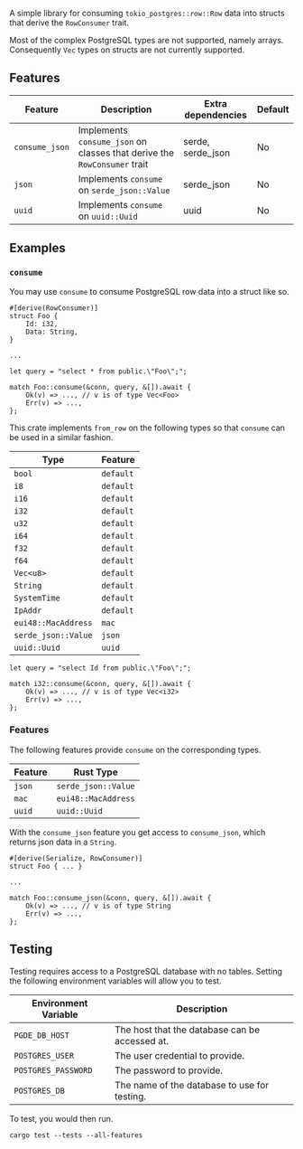 A simple library for consuming `tokio_postgres::row::Row` data into structs that derive the `RowConsumer` trait.

Most of the complex PostgreSQL types are not supported, namely arrays. Consequently `Vec` types on structs are not currently supported.

## Features

| Feature | Description | Extra dependencies | Default |
| ------- | ----------- | ------------------ | ------- |
| `consume_json` | Implements `consume_json` on classes that derive the `RowConsumer` trait | serde, serde_json | No |
| `json` | Implements `consume` on `serde_json::Value` | serde_json | No |
| `uuid` | Implements `consume` on `uuid::Uuid` | uuid | No |

## Examples
### `consume`
You may use `consume` to consume PostgreSQL row data into a struct like so.
```
#[derive(RowConsumer)]
struct Foo {
    Id: i32,
    Data: String,
}

...

let query = "select * from public.\"Foo\";";

match Foo::consume(&conn, query, &[]).await {
    Ok(v) => ..., // v is of type Vec<Foo>
    Err(v) => ...,
};
```

This crate implements `from_row` on the following types so that `consume` can be used in a similar fashion.

| Type | Feature |
| ---- | ------- |
| `bool` | `default` |
| `i8` | `default` |
| `i16` | `default` |
| `i32` | `default` |
| `u32` | `default` |
| `i64` | `default` |
| `f32` | `default` |
| `f64` | `default` |
| `Vec<u8>` | `default` |
| `String` | `default` |
| `SystemTime` | `default` |
| `IpAddr` | `default` |
| `eui48::MacAddress` | `mac` |
| `serde_json::Value` | `json` |
| `uuid::Uuid` | `uuid` |

```
let query = "select Id from public.\"Foo\";";

match i32::consume(&conn, query, &[]).await {
    Ok(v) => ..., // v is of type Vec<i32>
    Err(v) => ...,
};
```

### Features
The following features provide `consume` on the corresponding types.

| Feature | Rust Type |
| ------- | --------- |
| `json` | `serde_json::Value` |
| `mac` | `eui48::MacAddress` |
| `uuid` | `uuid::Uuid` |

With the `consume_json` feature you get access to `consume_json`, which returns json data in a `String`.
```
#[derive(Serialize, RowConsumer)]
struct Foo { ... }

...

match Foo::consume_json(&conn, query, &[]).await {
    Ok(v) => ..., // v is of type String
    Err(v) => ...,
};
```

## Testing
Testing requires access to a PostgreSQL database with no tables. Setting the following environment variables will allow you to test.

| Environment Variable | Description |
| -------------------- | ----------- |
| `PGDE_DB_HOST` | The host that the database can be accessed at. |
| `POSTGRES_USER` | The user credential to provide. |
| `POSTGRES_PASSWORD` | The password to provide. |
| `POSTGRES_DB` | The name of the database to use for testing. |

To test, you would then run.
```
cargo test --tests --all-features
```